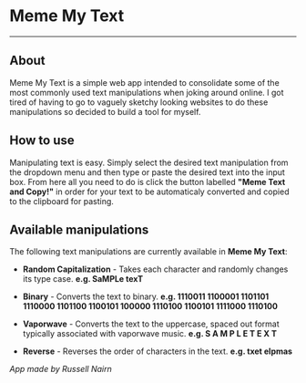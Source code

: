# Meme My Text
-----
## About
Meme My Text is a simple web app intended to consolidate some of the most commonly used text manipulations when joking around online. I got tired of having to go to vaguely sketchy looking websites to do these manipulations so decided to build a tool for myself.

## How to use

Manipulating text is easy. Simply select the desired text manipulation from the dropdown menu and then type or paste the desired text into the input box. From here all you need to do is click the button labelled **"Meme Text and Copy!"** in order for your text to be automaticaly converted and copied to the clipboard for pasting.

## Available manipulations

The following text manipulations are currently available in **Meme My Text**:

* **Random Capitalization** - Takes each character and randomly changes its type case. **e.g. SaMPLe texT**

* **Binary** - Converts the text to binary. **e.g. 1110011 1100001 1101101 1110000 1101100 1100101 100000 1110100 1100101 1111000 1110100**

* **Vaporwave** - Converts the text to the uppercase, spaced out format typically associated with vaporwave music. **e.g. S A M P L E   T E X T**

* **Reverse** - Reverses the order of characters in the text. **e.g. txet elpmas**


*App made by Russell Nairn*